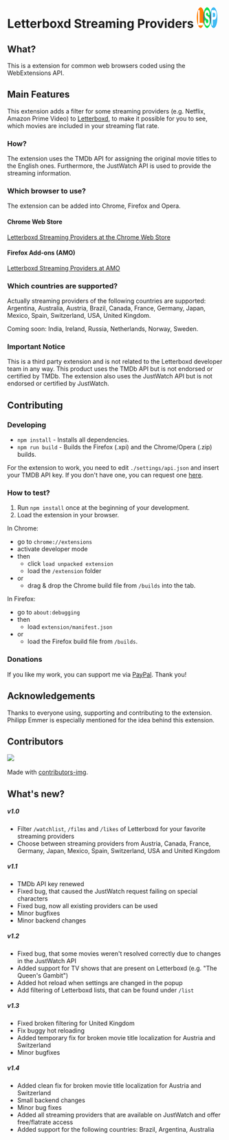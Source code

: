 # Letterboxd Streaming Providers ![Logo](./extension/icons/logo_final_48.png) 

## What?
This is a extension for common web browsers coded using the WebExtensions API.

## Main Features
This extension adds a filter for some streaming providers (e.g. Netflix, Amazon Prime Video) to [Letterboxd](https://letterboxd.com/), to make it possible for you to see, which movies are included in your streaming flat rate.

### How?
The extension uses the TMDb API for assigning the original movie titles to the English ones. Furthermore, the JustWatch API is used to provide the streaming information.

### Which browser to use?
The extension can be added into Chrome, Firefox and Opera.

#### Chrome Web Store
[Letterboxd Streaming Providers at the Chrome Web Store](https://chrome.google.com/webstore/detail/letterboxd-streaming-prov/egmanfnfgmljjmdncfoeghfmflhlmhpj)

#### Firefox Add-ons (AMO)
[Letterboxd Streaming Providers at AMO](https://addons.mozilla.org/en-US/firefox/addon/letterboxd-streaming-providers/)

### Which countries are supported?
Actually streaming providers of the following countries are supported: Argentina, Australia, Austria, Brazil, Canada, France, Germany, Japan, Mexico, Spain, Switzerland, USA, United Kingdom. 

Coming soon: India, Ireland, Russia, Netherlands, Norway, Sweden.

### Important Notice
This is a third party extension and is not related to the Letterboxd developer team in any way. This product uses the TMDb API but is not endorsed or certified by TMDb. The extension also uses the JustWatch API but is not endorsed or certified by JustWatch.

## Contributing

### Developing
- `npm install` - Installs all dependencies.
- `npm run build` - Builds the Firefox (.xpi) and the Chrome/Opera (.zip) builds.

For the extension to work, you need to edit `./settings/api.json` and insert your TMDB API key. If you don't have one, you can request one [here](https://www.themoviedb.org/documentation/api).

### How to test?
1. Run `npm install` once at the beginning of your development.
2. Load the extension in your browser.

In Chrome: 
- go to `chrome://extensions`
- activate developer mode 
- then
    - click `load unpacked extension` 
    - load the `/extension` folder 
- or
    - drag & drop the Chrome build file from `/builds` into the tab.
    
In Firefox:
- go to `about:debugging`
- then
    - load `extension/manifest.json`
- or
    - load the Firefox build file from `/builds`.



### Donations
If you like my work, you can support me via [PayPal](https://www.paypal.me/ChristianZei/5). Thank you!

## Acknowledgements
Thanks to everyone using, supporting and contributing to the extension. Philipp Emmer is especially mentioned for the idea behind this extension.

## Contributors
<a href="https://github.com/adlerzei/letterboxd-streaming-providers/graphs/contributors">
  <img src="https://contributors-img.web.app/image?repo=adlerzei/letterboxd-streaming-providers" />
</a>

Made with [contributors-img](https://contributors-img.web.app).

## What's new?

##### v1.0
- Filter `/watchlist`, `/films` and `/likes` of Letterboxd for your favorite streaming providers
- Choose between streaming providers from Austria, Canada, France, Germany, Japan, Mexico, Spain, Switzerland, USA and United Kingdom

##### v1.1
- TMDb API key renewed
- Fixed bug, that caused the JustWatch request failing on special characters
- Fixed bug, now all existing providers can be used
- Minor bugfixes
- Minor backend changes

##### v1.2
- Fixed bug, that some movies weren't resolved correctly due to changes in the JustWatch API
- Added support for TV shows that are present on Letterboxd (e.g. "The Queen's Gambit")
- Added hot reload when settings are changed in the popup
- Add filtering of Letterboxd lists, that can be found under `/list`

##### v1.3
- Fixed broken filtering for United Kingdom
- Fix buggy hot reloading
- Added temporary fix for broken movie title localization for Austria and Switzerland
- Minor bugfixes

##### v1.4
- Added clean fix for broken movie title localization for Austria and Switzerland
- Small backend changes
- Minor bug fixes
- Added all streaming providers that are available on JustWatch and offer free/flatrate access
- Added support for the following countries: Brazil, Argentina, Australia

